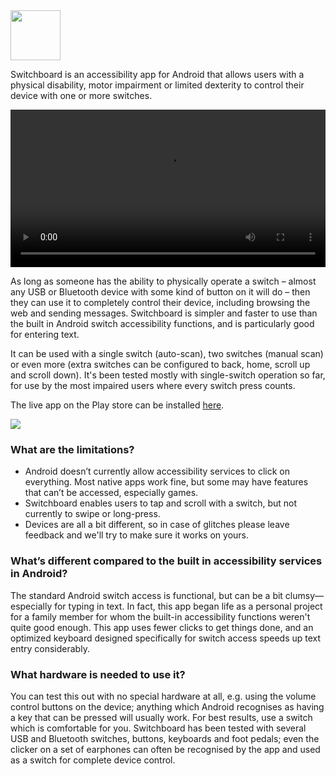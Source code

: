 <a href="https://f-droid.org/repository/browse/?fdid=com.github.yeriomin.yalpstore" target="_blank">
  <img src="https://f-droid.org/badge/get-it-on.png" height="80"/>
</a>

Switchboard is an accessibility app for Android that allows users with a physical disability, motor impairment or limited dexterity to control their device with one or more switches.

<video style="width:100%" controls>
  <source src="images/demo.mp4" type="video/mp4" height="534px" width="282px" autoplay loop muted>
</video>

As long as someone has the ability to physically operate a switch – almost any USB or Bluetooth device with some kind of button on it will do – then they can use it to completely control their device, including browsing the web and sending messages. Switchboard is simpler and faster to use than the built in Android switch accessibility functions, and is particularly good for entering text.

It can be used with a single switch (auto-scan), two switches (manual scan) or even more (extra switches can be configured to back, home, scroll up and scroll down). It's been tested mostly with single-switch operation so far, for use by the most impaired users where every switch press counts.

The live app on the Play store can be installed [here](https://play.google.com/store/apps/details?id=ug.air.switchaccess&hl=en).

![](https://jqug.github.io/switchboard/images/google-play-badge.png)

### What are the limitations?

* Android doesn’t currently allow accessibility services to click on everything. Most native apps work fine, but some may have features that can’t be accessed, especially games.
* Switchboard enables users to tap and scroll with a switch, but not currently to swipe or long-press.
* Devices are all a bit different, so in case of glitches please leave feedback and we'll try to make sure it works on yours.

### What’s different compared to the built in accessibility services in Android?

The standard Android switch access is functional, but can be a bit clumsy—especially for typing in text. In fact, this app began life as a personal project for a family member for whom the built-in accessibility functions weren't quite good enough. This app uses fewer clicks to get things done, and an optimized keyboard designed specifically for switch access speeds up text entry considerably.

### What hardware is needed to use it?

You can test this out with no special hardware at all, e.g. using the volume control buttons on the device; anything which Android recognises as having a key that can be pressed will usually work. For best results, use a switch which is comfortable for you. Switchboard has been tested with several USB and Bluetooth switches, buttons, keyboards and foot pedals; even the clicker on a set of earphones can often be recognised by the app and used as a switch for complete device control.
